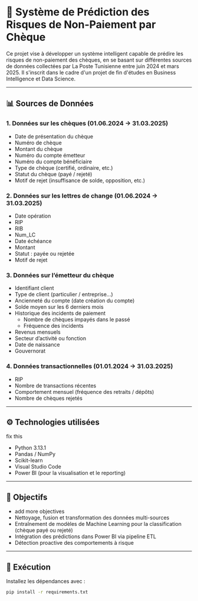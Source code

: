 # 🧠 Système de Prédiction des Risques de Non-Paiement par Chèque

Ce projet vise à développer un système intelligent capable de prédire les risques de non-paiement des chèques, en se basant sur différentes sources de données collectées par La Poste Tunisienne entre juin 2024 et mars 2025. Il s'inscrit dans le cadre d'un projet de fin d'études en Business Intelligence et Data Science.

---

## 📊 Sources de Données

### 1. Données sur les chèques (01.06.2024 → 31.03.2025)
- Date de présentation du chèque  
- Numéro de chèque  
- Montant du chèque  
- Numéro du compte émetteur  
- Numéro du compte bénéficiaire  
- Type de chèque (certifié, ordinaire, etc.)  
- Statut du chèque (payé / rejeté)  
- Motif de rejet (insuffisance de solde, opposition, etc.)  

### 2. Données sur les lettres de change (01.06.2024 → 31.03.2025)
- Date opération  
- RIP  
- RIB  
- Num_LC  
- Date échéance  
- Montant  
- Statut : payée ou rejetée  
- Motif de rejet  

### 3. Données sur l’émetteur du chèque
- Identifiant client  
- Type de client (particulier / entreprise...)  
- Ancienneté du compte (date création du compte)  
- Solde moyen sur les 6 derniers mois  
- Historique des incidents de paiement  
  - Nombre de chèques impayés dans le passé  
  - Fréquence des incidents  
- Revenus mensuels  
- Secteur d’activité ou fonction  
- Date de naissance  
- Gouvernorat  

### 4. Données transactionnelles (01.01.2024 → 31.03.2025)
- RIP  
- Nombre de transactions récentes  
- Comportement mensuel (fréquence des retraits / dépôts)  
- Nombre de chèques rejetés  

---

## ⚙️ Technologies utilisées

fix this 
- Python 3.13.1 
- Pandas / NumPy  
- Scikit-learn  
- Visual Studio Code  
- Power BI (pour la visualisation et le reporting)

---

## 🚀 Objectifs

- add more objectives 
- Nettoyage, fusion et transformation des données multi-sources  
- Entraînement de modèles de Machine Learning pour la classification (chèque payé ou rejeté)  
- Intégration des prédictions dans Power BI via pipeline ETL  
- Détection proactive des comportements à risque

---

## 🧪 Exécution

Installez les dépendances avec :

```bash
pip install -r requirements.txt
